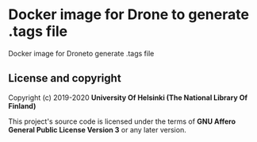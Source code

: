 # Docker image for Drone to generate .tags file
Docker image for Droneto generate .tags file

## License and copyright

Copyright (c) 2019-2020 **University Of Helsinki (The National Library Of Finland)**

This project's source code is licensed under the terms of **GNU Affero General Public License Version 3** or any later version.